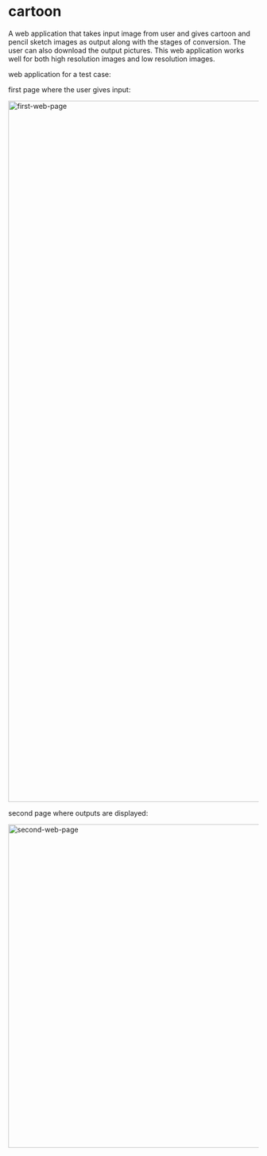 # cartoon
A web application that takes input image from user and gives cartoon and pencil sketch images as output along with the stages of conversion. The user can also download the output pictures.
This web application works well for both high resolution images and low resolution images.

web application for a test case:

first page where the user gives input:

<img width="1411" alt="first-web-page" src="https://user-images.githubusercontent.com/67996440/124434336-62a66300-dd91-11eb-9f82-e230b569304a.png">

second page where outputs are displayed:

<img width="651" alt="second-web-page" src="https://user-images.githubusercontent.com/67996440/124434349-6508bd00-dd91-11eb-9d9c-6e2a684c62ec.png">
